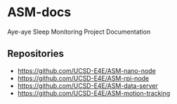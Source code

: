 # ASM-docs
Aye-aye Sleep Monitoring Project Documentation

## Repositories
- https://github.com/UCSD-E4E/ASM-nano-node
- https://github.com/UCSD-E4E/ASM-rpi-node
- https://github.com/UCSD-E4E/ASM-data-server
- https://github.com/UCSD-E4E/ASM-motion-tracking
